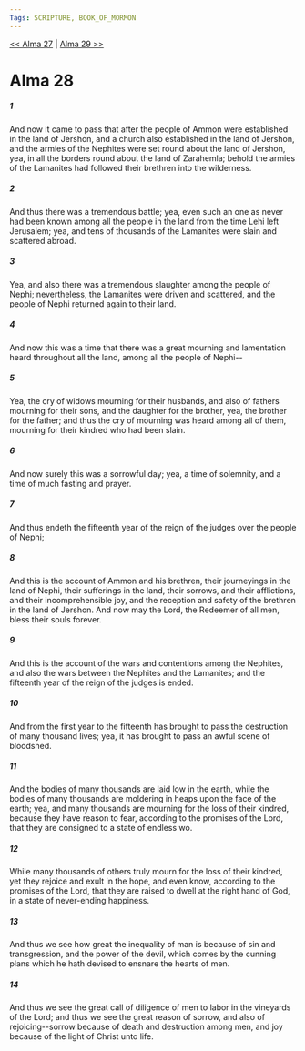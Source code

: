 ```yaml
---
Tags: SCRIPTURE, BOOK_OF_MORMON
---
```


[<< Alma 27](BOOK_OF_MORMON/09_Alma/Alma_27.md) | [Alma 29 >>](BOOK_OF_MORMON/09_Alma/Alma_29.md)

# Alma 28

##### 1

And now it came to pass that after the people of Ammon were established in the land of Jershon, and a church also established in the land of Jershon, and the armies of the Nephites were set round about the land of Jershon, yea, in all the borders round about the land of Zarahemla; behold the armies of the Lamanites had followed their brethren into the wilderness.

##### 2

And thus there was a tremendous battle; yea, even such an one as never had been known among all the people in the land from the time Lehi left Jerusalem; yea, and tens of thousands of the Lamanites were slain and scattered abroad.

##### 3

Yea, and also there was a tremendous slaughter among the people of Nephi; nevertheless, the Lamanites were driven and scattered, and the people of Nephi returned again to their land.

##### 4

And now this was a time that there was a great mourning and lamentation heard throughout all the land, among all the people of Nephi--

##### 5

Yea, the cry of widows mourning for their husbands, and also of fathers mourning for their sons, and the daughter for the brother, yea, the brother for the father; and thus the cry of mourning was heard among all of them, mourning for their kindred who had been slain.

##### 6

And now surely this was a sorrowful day; yea, a time of solemnity, and a time of much fasting and prayer.

##### 7

And thus endeth the fifteenth year of the reign of the judges over the people of Nephi;

##### 8

And this is the account of Ammon and his brethren, their journeyings in the land of Nephi, their sufferings in the land, their sorrows, and their afflictions, and their incomprehensible joy, and the reception and safety of the brethren in the land of Jershon. And now may the Lord, the Redeemer of all men, bless their souls forever.

##### 9

And this is the account of the wars and contentions among the Nephites, and also the wars between the Nephites and the Lamanites; and the fifteenth year of the reign of the judges is ended.

##### 10

And from the first year to the fifteenth has brought to pass the destruction of many thousand lives; yea, it has brought to pass an awful scene of bloodshed.

##### 11

And the bodies of many thousands are laid low in the earth, while the bodies of many thousands are moldering in heaps upon the face of the earth; yea, and many thousands are mourning for the loss of their kindred, because they have reason to fear, according to the promises of the Lord, that they are consigned to a state of endless wo.

##### 12

While many thousands of others truly mourn for the loss of their kindred, yet they rejoice and exult in the hope, and even know, according to the promises of the Lord, that they are raised to dwell at the right hand of God, in a state of never-ending happiness.

##### 13

And thus we see how great the inequality of man is because of sin and transgression, and the power of the devil, which comes by the cunning plans which he hath devised to ensnare the hearts of men.

##### 14

And thus we see the great call of diligence of men to labor in the vineyards of the Lord; and thus we see the great reason of sorrow, and also of rejoicing--sorrow because of death and destruction among men, and joy because of the light of Christ unto life.
